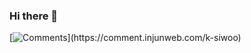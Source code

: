 ### Hi there 👋
[![Comments](https://comment.injunweb.com/api/user/k-siwoo/svg?)](https://comment.injunweb.com/k-siwoo)
